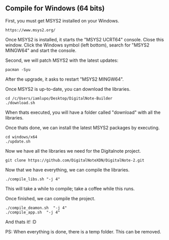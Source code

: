 ## Compile for Windows (64 bits)

First, you must get MSYS2 installed on your Windows.

	https://www.msys2.org/

Once MSYS2 is installed, it starts the "MSYS2 UCRT64" console. Close this window.
Click the Windows symbol (left bottom), search for "MSYS2 MINGW64" and start the console.

Second, we will patch MSYS2 with the latest updates:

	pacman -Syu

After the upgrade, it asks to restart "MSYS2 MINGW64".

Once MSYS2 is up-to-date, you can download the libraries.

	cd /c/Users/iamlupo/Desktop/DigitalNote-Builder
	./download.sh

When thats executed, you will have a folder called "download" with all the libraries.

Once thats done, we can install the latest MSYS2 packages by executing.

	cd windows/x64
	./update.sh

Now we have all the libraries we need for the Digitalnote project.

	git clone https://github.com/DigitalNoteXDN/DigitalNote-2.git

Now that we have everything, we can compile the libraries.

	./compile_libs.sh "-j 4"

This will take a while to compile; take a coffee while this runs.

Once finished, we can compile the project.

	./compile_deamon.sh  "-j 4"
	./compile_app.sh  "-j 4"

And thats it! :D

PS: When everything is done, there is a temp folder. This can be removed.